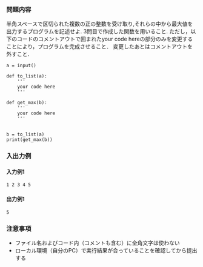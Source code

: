 ### 問題内容
半角スペースで区切られた複数の正の整数を受け取り,それらの中から最大値を出力するプログラムを記述せよ.
3問目で作成した関数を用いること.
ただし，以下のコードのコメントアウトで囲まれたyour code hereの部分のみを変更することにより，プログラムを完成させること．
変更したあとはコメントアウトを外すこと．

```
a = input()

def to_list(a):
    '''
    your code here
    '''

def get_max(b):
    '''
    your code here
    '''


b = to_list(a)
print(get_max(b))
```



### 入出力例
#### 入力例1
```
1 2 3 4 5
```

#### 出力例1
```
5
```

### 注意事項

- ファイル名およびコード内（コメントも含む）に全角文字は使わない  
- ローカル環境（自分のPC）で実行結果が合っていることを確認してから提出する
